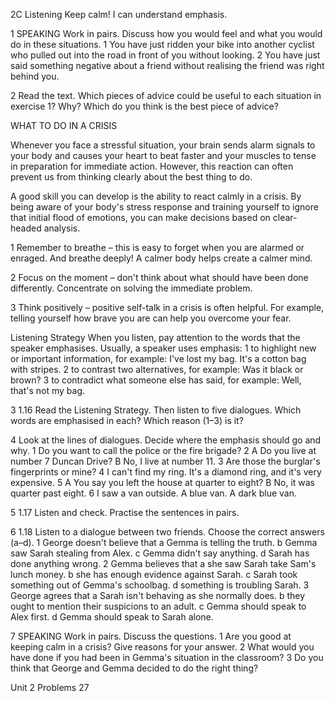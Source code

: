 2C Listening
Keep calm!
I can understand emphasis.

1 SPEAKING Work in pairs. Discuss how you would feel and what you would do in these situations.
1 You have just ridden your bike into another cyclist who pulled out into the road in front of you without looking.
2 You have just said something negative about a friend without realising the friend was right behind you.

2 Read the text. Which pieces of advice could be useful to each situation in exercise 1? Why? Which do you think is the best piece of advice?

WHAT TO DO IN A CRISIS

Whenever you face a stressful situation, your brain sends alarm signals to your body and causes your heart to beat faster and your muscles to tense in preparation for immediate action. However, this reaction can often prevent us from thinking clearly about the best thing to do.

A good skill you can develop is the ability to react calmly in a crisis. By being aware of your body's stress response and training yourself to ignore that initial flood of emotions, you can make decisions based on clear-headed analysis.

1 Remember to breathe – this is easy to forget when you are alarmed or enraged. And breathe deeply! A calmer body helps create a calmer mind.

2 Focus on the moment – don't think about what should have been done differently. Concentrate on solving the immediate problem.

3 Think positively – positive self-talk in a crisis is often helpful. For example, telling yourself how brave you are can help you overcome your fear.

Listening Strategy
When you listen, pay attention to the words that the speaker emphasises. Usually, a speaker uses emphasis:
1 to highlight new or important information, for example: I've lost my bag. It's a cotton bag with stripes.
2 to contrast two alternatives, for example: Was it black or brown?
3 to contradict what someone else has said, for example: Well, that's not my bag.

3 1.16 Read the Listening Strategy. Then listen to five dialogues. Which words are emphasised in each? Which reason (1–3) is it?

4 Look at the lines of dialogues. Decide where the emphasis should go and why.
1 Do you want to call the police or the fire brigade?
2 A Do you live at number 7 Duncan Drive?
   B No, I live at number 11.
3 Are those the burglar's fingerprints or mine?
4 I can't find my ring. It's a diamond ring, and it's very expensive.
5 A You say you left the house at quarter to eight?
   B No, it was quarter past eight.
6 I saw a van outside. A blue van. A dark blue van.

5 1.17 Listen and check. Practise the sentences in pairs.

6 1.18 Listen to a dialogue between two friends. Choose the correct answers (a–d).
1 George doesn't believe that
   a Gemma is telling the truth.
   b Gemma saw Sarah stealing from Alex.
   c Gemma didn't say anything.
   d Sarah has done anything wrong.
2 Gemma believes that
   a she saw Sarah take Sam's lunch money.
   b she has enough evidence against Sarah.
   c Sarah took something out of Gemma's schoolbag.
   d something is troubling Sarah.
3 George agrees that
   a Sarah isn't behaving as she normally does.
   b they ought to mention their suspicions to an adult.
   c Gemma should speak to Alex first.
   d Gemma should speak to Sarah alone.

7 SPEAKING Work in pairs. Discuss the questions.
1 Are you good at keeping calm in a crisis? Give reasons for your answer.
2 What would you have done if you had been in Gemma's situation in the classroom?
3 Do you think that George and Gemma decided to do the right thing?

Unit 2 Problems 27
